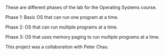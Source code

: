 These are different phases of the lab for the Operating Systems course.

Phase 1: Basic OS that can run one program at a time.

Phase 2: OS that can run multiple programs at a time.

Phase 3: OS that uses memory paging to run multiple programs at a time.


This project was a collaboration with Peter Chau.
